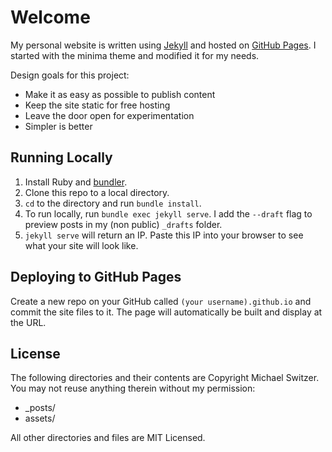 # Welcome
My personal website is written using [Jekyll](https://jekyllrb.com) and hosted on [GitHub Pages](https://pages.github.com/). I started with the minima theme and modified it for my needs. 

Design goals for this project:
* Make it as easy as possible to publish content
* Keep the site static for free hosting
* Leave the door open for experimentation
* Simpler is better

## Running Locally
1. Install Ruby and [bundler](http://bundler.io/).
2. Clone this repo to a local directory.
3. `cd` to the directory and run `bundle install`.
4. To run locally, run `bundle exec jekyll serve`. I add the `--draft` flag to preview posts in my (non public) `_drafts` folder.
5. `jekyll serve` will return an IP. Paste this IP into your browser to see what your site will look like.

## Deploying to GitHub Pages
Create a new repo on your GitHub called `(your username).github.io` and commit the site files to it. The page will automatically be built and display at the URL.

## License

The following directories and their contents are Copyright Michael Switzer. You may not reuse anything therein without my permission:

* _posts/
* assets/

All other directories and files are MIT Licensed.
